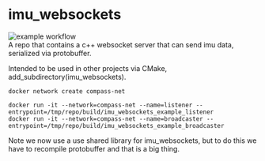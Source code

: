 # imu_websockets
![example workflow](https://github.com/MZandtheRaspberryPi/imu_websockets/actions/workflows/pipeline.yaml/badge.svg)  
A repo that contains a c++ websocket server that can send imu data, serialized via protobuffer.

Intended to be used in other projects via CMake, add_subdirectory(imu_websockets).

```
docker network create compass-net

docker run -it --network=compass-net --name=listener --entrypoint=/tmp/repo/build/imu_websockets_example_listener
docker run -it --network=compass-net --name=broadcaster --entrypoint=/tmp/repo/build/imu_websockets_example_broadcaster

```


Note we now use a use shared library for imu_websockets, but to do this we have to recompile protobuffer and that is a big thing.
